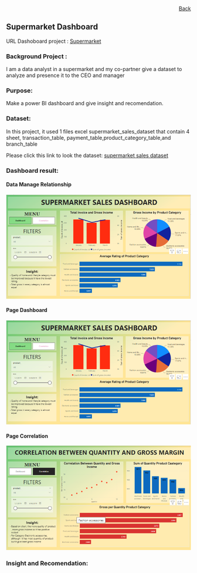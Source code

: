 <p align="right"> <a href="https://achmadirfana.github.io/portofolio/portfolio-supermarket.html">Back</a></p>


<h2> Supermarket Dashboard </h2>
<p> URL Dashoboard project : <a href="https://app.powerbi.com/view?r=eyJrIjoiZWEzZGFlZTctYjgyMi00M2Y4LTgxMzAtMDhlY2FhNGVkYjk0IiwidCI6ImRmODY3OWNkLWE4MGUtNDVkOC05OWFjLWM4M2VkN2ZmOTVhMCJ9">Supermarket</a></p>
<h3> Background Project :</h3>
<p>I am a data analyst in a supermarket and my co-partner give a dataset to analyze and presence it to the CEO and manager</p>
<h3>Purpose:</h3>
<p>Make a power BI dashboard and give insight and recomendation. </p>
<h3>Dataset:</h3>
<p>In this project, it used 1 files excel supermarket_sales_dataset that contain 4 sheet, transaction_table, payment_table,product_category_table,and branch_table </p>
<p> Please click this link to look the dataset: <a href="https://docs.google.com/spreadsheets/d/1EMQA-mbT9WaHsyl9ZqNQD6ba1GnjiueX/edit?usp=sharing&ouid=117100138167330558044&rtpof=true&sd=true">supermarket sales dataset</a></p>
<h3>Dashboard result:</h3>
<h4>Data Manage Relationship</h4>
<p align="center"> 
<img src=supermarket1.png" class="img-fluid" alt="">  
</p>
<h4>Page Dashboard</h4>
<p align="center"> 
<img src="supermarket1.png" class="img-fluid" alt="">  
</p>
<h4>Page Correlation</h4>
<p align="center"> 
<img src="supermarket2.png" class="img-fluid" alt="">  
</p>
<h3>Insight and Recomendation:</h3>


